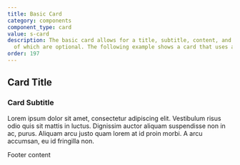 ```yaml
---
title: Basic Card
category: components
component_type: card
value: s-card
description: The basic card allows for a title, subtitle, content, and footer - all
  of which are optional. The following example shows a card that uses all options.
order: 197
---
```

<div class="s-card">
 <div class="s-card-header">
   <h2 class="s-card-title">Card Title</h2>
   <h3 class="s-card-subtitle">Card Subtitle</h3>
 </div> 
 <div class="s-card-content">
   <p>Lorem ipsum dolor sit amet, consectetur adipiscing elit. Vestibulum risus odio quis sit mattis in luctus. Dignissim auctor aliquam suspendisse non in ac, purus. Aliquam arcu justo quam lorem at id proin morbi. A arcu accumsan, eu id fringilla non.</p>
 </div>
 <div class="s-card-footer">Footer content</div>
</div>